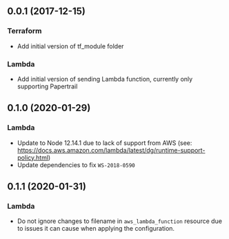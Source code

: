 ## 0.0.1 (2017-12-15)

### Terraform

* Add initial version of tf_module folder

### Lambda

* Add initial version of sending Lambda function, currently only supporting Papertrail

## 0.1.0 (2020-01-29)

### Lambda

* Update to Node 12.14.1 due to lack of support from AWS (see: https://docs.aws.amazon.com/lambda/latest/dg/runtime-support-policy.html)
* Update dependencies to fix `WS-2018-0590`

## 0.1.1 (2020-01-31)

### Lambda

* Do not ignore changes to filename in `aws_lambda_function` resource due to issues it can cause when applying the configuration. 